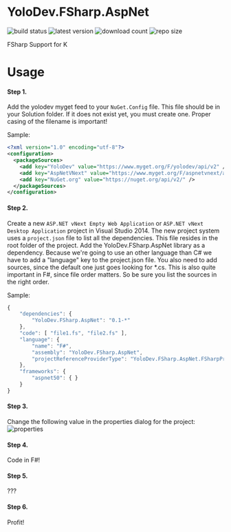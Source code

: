 YoloDev.FSharp.AspNet
=============
![build status](http://img.shields.io/appveyor/ci/Alxandr/fsharpsupport-117.svg?style=flat)
![latest version](http://img.shields.io/myget/yolodev/v/FSharpSupport.svg?style=flat)
![download count](http://img.shields.io/myget/yolodev/dt/FSharpSupport.svg?style=flat)
![repo size](https://reposs.herokuapp.com/?path=YoloDev/FSharpSupport&style=flat)

FSharp Support for K

Usage
===
#### Step 1.
Add the yolodev myget feed to your `NuGet.Config` file. This file should be in your Solution folder. If it does not exist yet, you must create one. Proper casing of the filename is important! 

Sample:

```xml
<?xml version="1.0" encoding="utf-8"?>
<configuration>
  <packageSources>
    <add key="YoloDev" value="https://www.myget.org/F/yolodev/api/v2" />
    <add key="AspNetVNext" value="https://www.myget.org/F/aspnetvnext/api/v2" />
    <add key="NuGet.org" value="https://nuget.org/api/v2/" />
  </packageSources>
</configuration>
```

#### Step 2.
Create a new `ASP.NET vNext Empty Web Application` or `ASP.NET vNext Desktop Application` project in Visual Studio 2014. The new project system uses a `project.json` file to list all the dependencies. This file resides in the root folder of the project. Add the YoloDev.FSharp.AspNet library as a dependency. Because we're going to use an other language than C# we have to add a "language" key to the project.json file. You also need to add sources, since the default one just goes looking for *.cs. This is also quite important in F#, since file order matters. So be sure you list the sources in the right order. 

Sample:

```js
{
    "dependencies": {
        "YoloDev.FSharp.AspNet": "0.1-*"
    },
    "code": [ "file1.fs", "file2.fs" ],
    "language": {
        "name": "F#",
        "assembly": "YoloDev.FSharp.AspNet",
        "projectReferenceProviderType": "YoloDev.FSharp.AspNet.FSharpProjectReferenceProvider"
    },
    "frameworks": {
        "aspnet50": { }
    }
}
```

#### Step 3.
Change the following value in the properties dialog for the project:
![properties](http://i.imgur.com/F0Xgxhy.png)

#### Step 4.
Code in F#!

#### Step 5.
???

#### Step 6.
Profit!
